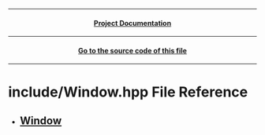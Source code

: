 
---
 <h4 align="center"> <a href="./../../Documentation.md"> Project Documentation </a></h4> 

---
 <h4 align="center"> <a href="../../../.././include/Window.hpp"> Go to the source code of this file </a></h4> 

---
# include/Window.hpp File Reference
* ## [Window](./Class_Window.md)
